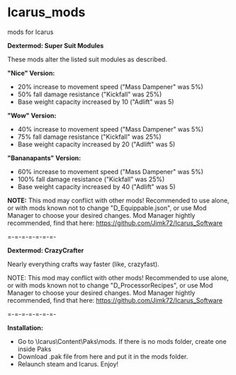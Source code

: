 # Icarus_mods
mods for Icarus

__Dextermod: Super Suit Modules__

These mods alter the listed suit modules as described.

**"Nice" Version:**
* 20% increase to movement speed ("Mass Dampener" was 5%)
* 50% fall damage resistance ("Kickfall" was 25%)
* Base weight capacity increased by 10 ("Adlift" was 5)

**"Wow" Version:**
* 40% increase to movement speed ("Mass Dampener" was 5%)
* 75% fall damage resistance ("Kickfall" was 25%)
* Base weight capacity increased by 20 ("Adlift" was 5)

**"Bananapants" Version:**
* 60% increase to movement speed ("Mass Dampener" was 5%)
* 100% fall damage resistance ("Kickfall" was 25%)
* Base weight capacity increased by 40 ("Adlift" was 5)

**NOTE:** This mod may conflict with other mods! Recommended to use alone, or with mods known not to change "D_Equippable.json", or use Mod Manager to choose your desired changes. Mod Manager hightly recommended, find that here: https://github.com/Jimk72/Icarus_Software

=-=-=-=-=-=-=-

__Dextermod: CrazyCrafter__

Nearly everything crafts way faster (like, crazyfast).

NOTE: This mod may conflict with other mods! Recommended to use alone, or with mods known not to change "D_ProcessorRecipes", or use Mod Manager to choose your desired changes.  Mod Manager hightly recommended, find that here: https://github.com/Jimk72/Icarus_Software

=-=-=-=-=-=-=-

__Installation:__

* Go to \Icarus\Content\Paks\mods. If there is no mods folder, create one inside Paks
* Download .pak file from here and put it in the mods folder.
* Relaunch steam and Icarus. Enjoy!
